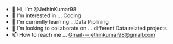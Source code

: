 - 👋 Hi, I’m @JethinKumar98
- 👀 I’m interested in ... Coding 
- 🌱 I’m currently learning ...Data Piplining
- 💞️ I’m looking to collaborate on ... different Data related projects
- 📫 How to reach me ... Gmail---jethinkumar98@gmail.com

<!---
JethinKumar98/JethinKumar98 is a ✨ special ✨ repository because its `README.md` (this file) appears on your GitHub profile.
You can click the Preview link to take a look at your changes.
--->
